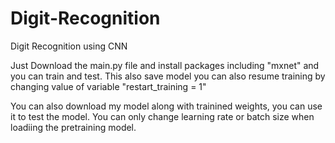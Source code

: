 # Digit-Recognition
Digit Recognition using CNN 

Just Download the main.py file and install packages including "mxnet" and you can train and test.
This also save model you can also resume training by changing value of variable "restart_training = 1" 

You can also download my model along with trainined weights, you can use it to test the model. You can only change learning rate or batch size when loadiing the pretraining model.
